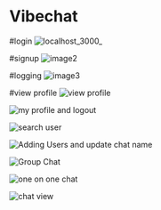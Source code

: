 # Vibechat
#login
![localhost_3000_](https://github.com/usha14-03/Vibechat/assets/138875551/8f14a542-7056-4a71-ad98-483a97115448)

#signup
![image2](https://github.com/usha14-03/Vibechat/assets/138875551/ae8ad21a-fbef-44a6-a5dd-9355bc829c6d)

#logging
![image3](https://github.com/usha14-03/Vibechat/assets/138875551/aadc41aa-caf7-46e6-ba2e-f5c8c5bbdfc9)

#view profile
![view profile](https://github.com/usha14-03/Vibechat/assets/138875551/343ef546-3217-46e7-957e-42fe22786d2c)


![my profile and logout](https://github.com/usha14-03/Vibechat/assets/138875551/ade1df63-3cf7-4bbc-91f3-c2f8fe9a3d22)

![search user](https://github.com/usha14-03/Vibechat/assets/138875551/2c6c96b2-2ec0-4bab-8fe4-16d3dbecfcb8)

![Adding Users and update chat name](https://github.com/usha14-03/Vibechat/assets/138875551/d4cd30bb-79bc-4170-bfd5-3f2a2e0eba41)

![Group Chat](https://github.com/usha14-03/Vibechat/assets/138875551/de741dce-a631-486e-b182-dd419f0a3c3c)

![one on one chat](https://github.com/usha14-03/Vibechat/assets/138875551/c204b9b6-724f-4f67-a95b-07a6eab9e840)

![chat view](https://github.com/usha14-03/Vibechat/assets/138875551/84395d8c-284a-4247-93ac-988e2732c56f)
